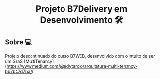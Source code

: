 <h1 align="center">Projeto B7Delivery em Desenvolvimento 🛠 </h1> 

## Sobre 💻
Projeto descontinuado do curso B7WEB, desenvolvido com o intuito de ser um [SaaS](https://www.salesforce.com/br/saas/) [MultiTenancy] (https://www.medium.com/@edytarcio/arquitetura-multi-tenancy-bb7b47d7ba/) 

